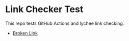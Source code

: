 # Link Checker Test

This repo tests GitHub Actions and lychee link checking.


- [Broken Link](https://thiswebsitedoesnotexist123456789.com)
